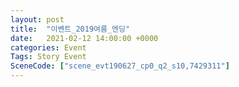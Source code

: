 ```yaml
---
layout: post
title:  "이벤트_2019여름_엔딩"
date:   2021-02-12 14:00:00 +0000
categories: Event
Tags: Story Event
SceneCode: ["scene_evt190627_cp0_q2_s10,7429311"]
---
```


